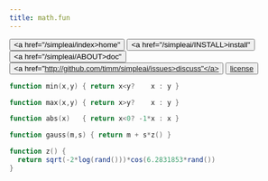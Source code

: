 ```yaml
---
title: math.fun
---
```


<button class="button button1"><a href="/simpleai/index>home"</a></button>
<button class="button button2"><a href="/simpleai/INSTALL>install"</a></button>
<button class="button button1"><a href="/simpleai/ABOUT>doc"</a></button>
<button class="button button2"><a href="http://github.com/timm/simpleai/issues>discuss"</a></button>
<button class="button button1"><a href="/simpleai/LICENSE">license</a></button>

```awk
function min(x,y) { return x<y?    x : y }
```
```awk
function max(x,y) { return x>y?    x : y }
```
```awk
function abs(x)   { return x<0? -1*x : x }
```

```awk
function gauss(m,s) { return m + s*z() }
```
```awk
function z() { 
  return sqrt(-2*log(rand()))*cos(6.2831853*rand())
}
```

